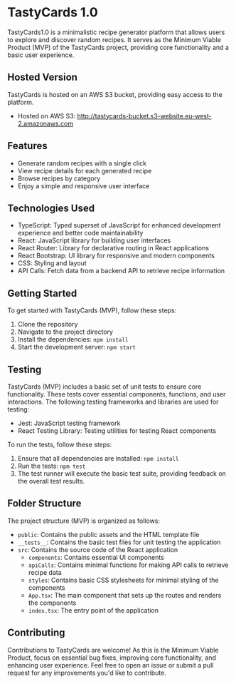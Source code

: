 # TastyCards 1.0

TastyCards1.0 is a minimalistic recipe generator platform that allows users to explore and discover random recipes. It serves as the Minimum Viable Product (MVP) of the TastyCards project, providing core functionality and a basic user experience.

## Hosted Version

TastyCards is hosted on an AWS S3 bucket, providing easy access to the platform.

- Hosted on AWS S3: http://tastycards-bucket.s3-website.eu-west-2.amazonaws.com

## Features

- Generate random recipes with a single click
- View recipe details for each generated recipe
- Browse recipes by category
- Enjoy a simple and responsive user interface

## Technologies Used

- TypeScript: Typed superset of JavaScript for enhanced development experience and better code maintainability
- React: JavaScript library for building user interfaces
- React Router: Library for declarative routing in React applications
- React Bootstrap: UI library for responsive and modern components
- CSS: Styling and layout
- API Calls: Fetch data from a backend API to retrieve recipe information

## Getting Started

To get started with TastyCards (MVP), follow these steps:

1. Clone the repository
2. Navigate to the project directory
3. Install the dependencies: `npm install`
4. Start the development server: `npm start`

## Testing

TastyCards (MVP) includes a basic set of unit tests to ensure core functionality. These tests cover essential components, functions, and user interactions. The following testing frameworks and libraries are used for testing:

- Jest: JavaScript testing framework
- React Testing Library: Testing utilities for testing React components

To run the tests, follow these steps:

1. Ensure that all dependencies are installed: `npm install`
2. Run the tests: `npm test`
3. The test runner will execute the basic test suite, providing feedback on the overall test results.

## Folder Structure

The project structure (MVP) is organized as follows:

- `public`: Contains the public assets and the HTML template file
- `__tests__`: Contains the basic test files for unit testing the application
- `src`: Contains the source code of the React application
  - `components`: Contains essential UI components
  - `apiCalls`: Contains minimal functions for making API calls to retrieve recipe data
  - `styles`: Contains basic CSS stylesheets for minimal styling of the components
  - `App.tsx`: The main component that sets up the routes and renders the components
  - `index.tsx`: The entry point of the application

## Contributing

Contributions to TastyCards are welcome! As this is the Minimum Viable Product, focus on essential bug fixes, improving core functionality, and enhancing user experience. Feel free to open an issue or submit a pull request for any improvements you'd like to contribute.
